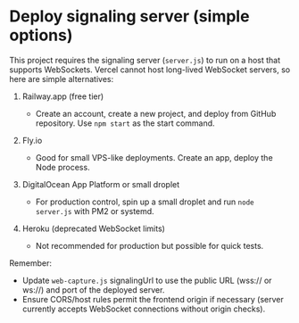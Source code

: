 # Deploy signaling server (simple options)

This project requires the signaling server (`server.js`) to run on a host that supports WebSockets. Vercel cannot host long-lived WebSocket servers, so here are simple alternatives:

1) Railway.app (free tier)
   - Create an account, create a new project, and deploy from GitHub repository. Use `npm start` as the start command.

2) Fly.io
   - Good for small VPS-like deployments. Create an app, deploy the Node process.

3) DigitalOcean App Platform or small droplet
   - For production control, spin up a small droplet and run `node server.js` with PM2 or systemd.

4) Heroku (deprecated WebSocket limits)
   - Not recommended for production but possible for quick tests.

Remember:
- Update `web-capture.js` signalingUrl to use the public URL (wss:// or ws://) and port of the deployed server.
- Ensure CORS/host rules permit the frontend origin if necessary (server currently accepts WebSocket connections without origin checks).
